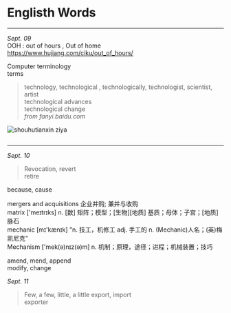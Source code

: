 # Englisth Words

*****************************

*Sept. 09*   
OOH : out of hours , Out of home   
https://www.hujiang.com/ciku/out_of_hours/


Computer terminology   
terms   
> technology, technological , technologically, technologist, scientist, artist   
technological advances   
technological change   
*from fanyi.baidu.com*

![shouhutianxin ziya](http://ys-f.ys168.com/600447137/lpimmqq853T4H6G4XPH4/shouhutianxin-ziya.jpg)

<img alt="" src="http://03e1181bba1cf.cdn.sohucs.com/files/3a1de6c201e249aeaa7a6b3f00d08567.jpg">

*****************************

*Sept. 10*
> Revocation, revert   
retire

because, cause

mergers and acquisitions	企业并购; 兼并与收购   
matrix ['meɪtrɪks]	 n. [数] 矩阵；模型；[生物][地质] 基质；母体；子宫；[地质] 脉石   
mechanic [mɪ'kænɪk] 	"n. 技工，机修工 adj. 手工的 n. (Mechanic)人名；(英)梅凯尼克"   
Mechanism ['mek(ə)nɪz(ə)m]	n. 机制；原理，途径；进程；机械装置；技巧   


amend, mend, append   
modify, change   



*Sept. 11*   
> Few, a few, little, a little
> export, import   
exporter

